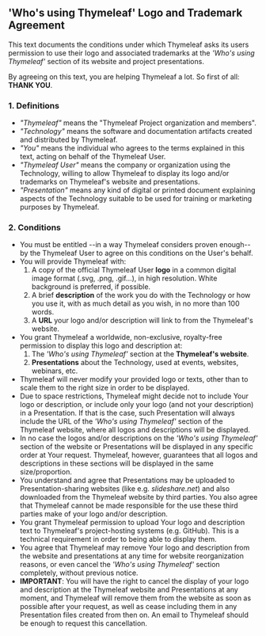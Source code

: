 'Who's using Thymeleaf' Logo and Trademark Agreement
----------------------------------------------------

This text documents the conditions under which Thymeleaf asks its users permission to use their logo and associated trademarks at the *'Who's using Thymeleaf'* section of its website and project presentations.

By agreeing on this text, you are helping Thymeleaf a lot. So first of all: **THANK YOU**.


### 1. Definitions

  * _"Thymeleaf"_ means the "Thymeleaf Project organization and members".
  * _"Technology"_ means the software and documentation artifacts created and distributed by Thymeleaf.
  * _"You"_ means the individual who agrees to the terms explained in this text, acting on behalf of the Thymeleaf User.
  * _"Thymeleaf User"_ means the company or organization using the Technology, willing to allow Thymeleaf to display its logo and/or trademarks on Thymeleaf's website and presentations.
  * _"Presentation"_ means any kind of digital or printed document explaining aspects of the Technology suitable to be used for training or marketing purposes by Thymeleaf.

### 2. Conditions

  * You must be entitled --in a way Thymeleaf considers proven enough-- by the Thymeleaf User to agree on this conditions on the User's behalf.
  * You will provide Thymeleaf with:
  	1. A copy of the official Thymeleaf User **logo** in a common digital image format (.svg, .png, .gif...), in high resolution. White background is preferred, if possible.
  	2. A brief **description** of the work you do with the Technology or how you use it, with as much detail as you wish, in no more than 100 words.
  	3. A **URL** your logo and/or description will link to from the Thymeleaf's website.
  * You grant Thymeleaf a worldwide, non-exclusive, royalty-free permission to display this logo and description at:
	1. The _'Who's using Thymeleaf'_ section at the **Thymeleaf's website**.
	2. **Presentations** about the Technology, used at events, websites, webinars, etc.
  * Thymeleaf will never modify your provided logo or texts, other than to scale them to the right size in order to be displayed.
  * Due to space restrictions, Thymeleaf might decide not to include Your logo or description, or include only your logo (and not your description) in a Presentation. If that is the case, such Presentation will always include the URL of the _'Who's using Thymeleaf'_ section of the Thymeleaf website, where all logos and descriptions will be displayed.
  * In no case the logos and/or descriptions on the _'Who's using Thymeleaf'_ section of the website or Presentations will be displayed in any specific order at Your request. Thymeleaf, however, guarantees that all logos and descriptions in these sections will be displayed in the same size/proportion.
  * You understand and agree that Presentations may be uploaded to Presentation-sharing websites (like e.g. _slideshare.net_) and also downloaded from the Thymeleaf website by third parties. You also agree that Thymeleaf cannot be made responsible for the use these third parties make of your logo and/or description.
  * You grant Thymeleaf permission to upload Your logo and description text to Thymeleaf's project-hosting systems (e.g. GitHub). This is a technical requirement in order to being able to display them.
  * You agree that Thymeleaf may remove Your logo and description from the website and presentations at any time for website reorganization reasons, or even cancel the _'Who's using Thymeleaf'_ section completely, without previous notice.
  * **IMPORTANT**: You will have the right to cancel the display of your logo and description at the Thymeleaf website and Presentations at any moment, and Thymeleaf will remove them from the website as soon as possible after your request, as well as cease including them in any Presentation files created from then on. An email to Thymeleaf should be enough to request this cancellation.

